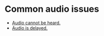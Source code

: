 # Common audio issues
- [Audio cannot be heard.](Silence.md)
- [Audio is delayed.](Delays/Trimming%20Audio.md)
